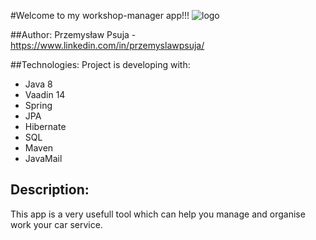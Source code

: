 #Welcome to my workshop-manager app!!!
![logo](https://i.pinimg.com/originals/72/82/5c/72825cd366980b3ba05c314c9e6e75bb.png)

##Author:
Przemysław Psuja - https://www.linkedin.com/in/przemyslawpsuja/

##Technologies:
Project is developing with:
* Java 8
* Vaadin 14
* Spring
* JPA
* Hibernate
* SQL
* Maven
* JavaMail

## Description:
This app is a very usefull tool which can help you manage and organise work your car service.
